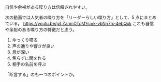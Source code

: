 自信や余裕がある喋り方は信頼されやすい。

次の動画では人気者の喋り方を「リーダーらしい喋り方」として、5 点にまとめている。
https://youtu.be/jvLZanmDTcM?si=k-vbNn7lx-4ebQxk
これも自信や余裕のある喋り方の特徴だと思う。

1. ゆっくり喋る
2. 声の通りや響きが良い
3. 息が深い
4. 焦らずに間を作る
5. 相手の名前を呼ぶ

「断言する」のも一つのポイントか。
